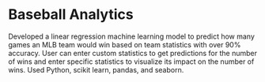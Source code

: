 # Baseball Analytics

Developed a linear regression machine learning model to predict how many games an MLB team would win based on team statistics with over 90% accuracy. User can enter custom statistics to get predictions for the number of wins and enter specific statistics to visualize its impact on the number of wins. Used Python, scikit learn, pandas, and seaborn.
